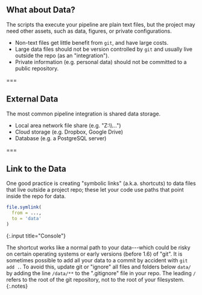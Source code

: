 ---
---

## What about Data?

The scripts tha execute your pipeline are plain text files, but the project may need other assets, such as data, figures, or private configurations.

- Non-text files get little benefit from `git`, and have large costs.
- Large data files should not be version controlled by `git` and usually live outside the repo (as an "integration").
- Private information (e.g. personal data) should not be committed to a public repository.

===

## External Data

The most common pipeline integration is shared data storage.

- Local area network file share (e.g. "Z:\\\\...")
- Cloud storage (e.g. Dropbox, Google Drive)
- Database (e.g. a PostgreSQL server)

===

## Link to the Data

One good practice is creating "symbolic links" (a.k.a. shortcuts) to data files
that live outside a project repo; these let your code use paths that point
inside the repo for data.

~~~r
file.symlink(
  from = ...,
  to = 'data'
)
~~~
{:.input title="Console"}

The shortcut works like a normal path to your data---which could be risky on
certain operating systems or early versions (before 1.6) of "git". It is
sometimes possible to add all your data to a commit by accident with `git add
.`. To avoid this, update git or "ignore" all files and folders below `data/` by
adding the line `/data/**` to the ".gitignore" file in your repo. The leading
`/` refers to the root of the git repository, not to the root of your
filesystem.
{:.notes}